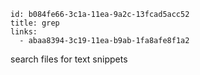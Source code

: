 ```
id: b084fe66-3c1a-11ea-9a2c-13fcad5acc52
title: grep
links:
  - abaa8394-3c19-11ea-b9ab-1fa8afe8f1a2
```

search files for text snippets
